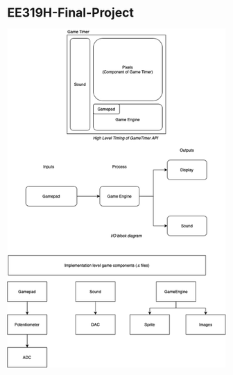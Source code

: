 # EE319H-Final-Project

![Infographic](https://github.com/AbhijayS/EE319H-Final-Project/blob/dev/Infographic.png)
